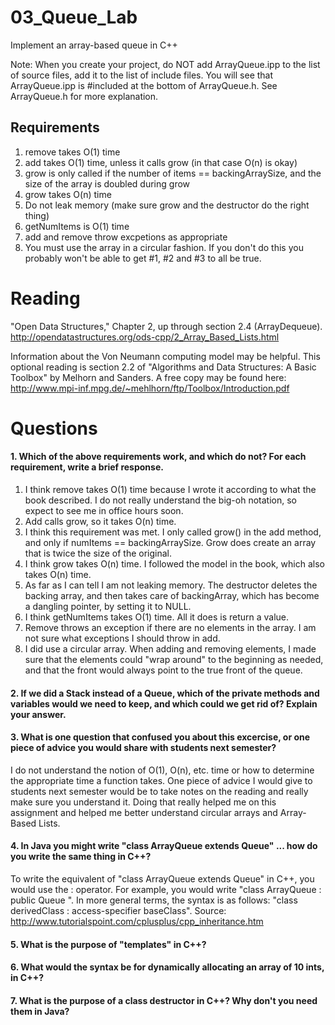 03_Queue_Lab
============

Implement an array-based queue in C++

Note: When you create your project, do NOT add ArrayQueue.ipp to the list of source files, add it to the list of include files. You will see that ArrayQueue.ipp is #included at the bottom of ArrayQueue.h. See ArrayQueue.h for more explanation.

Requirements
------------

1. remove takes O(1) time
2. add takes O(1) time, unless it calls grow (in that case O(n) is okay)
3. grow is only called if the number of items == backingArraySize, and the size of the array is doubled during grow
4. grow takes O(n) time
5. Do not leak memory (make sure grow and the destructor do the right thing)
6. getNumItems is O(1) time
7. add and remove throw excpetions as appropriate
8. You must use the array in a circular fashion. If you don't do this you probably won't be able to get #1, #2 and #3 to all be true.

Reading
=======
"Open Data Structures," Chapter 2, up through section 2.4 (ArrayDequeue). http://opendatastructures.org/ods-cpp/2_Array_Based_Lists.html

Information about the Von Neumann computing model may be helpful. This optional reading is section 2.2 of "Algorithms and Data Structures: A Basic Toolbox" by Melhorn and Sanders. A free copy may be found here: http://www.mpi-inf.mpg.de/~mehlhorn/ftp/Toolbox/Introduction.pdf

Questions
=========

#### 1. Which of the above requirements work, and which do not? For each requirement, write a brief response.

1. I think remove takes O(1) time because I wrote it according to what the book described. I do not really understand the big-oh notation, so expect to see me in office hours soon.
2. Add calls grow, so it takes O(n) time.
3. I think this requirement was met. I only called grow() in the add method, and only if numItems == backingArraySize. Grow does create an array that is twice the size of the original.
4. I think grow takes O(n) time. I followed the model in the book, which also takes O(n) time.
5. As far as I can tell I am not leaking memory. The destructor deletes the backing array, and then takes care of backingArray, which has become a dangling pointer, by setting it to NULL.
6. I think getNumItems takes O(1) time. All it does is return a value.
7. Remove throws an exception if there are no elements in the array. I am not sure what exceptions I should throw in add.
8. I did use a circular array. When adding and removing elements, I made sure that the elements could "wrap around" to the beginning as needed, and that the front would always point to the true front of the queue.

#### 2. If we did a Stack instead of a Queue, which of the private methods and variables would we need to keep, and which could we get rid of? Explain your answer.

#### 3. What is one question that confused you about this excercise, or one piece of advice you would share with students next semester?
I do not understand the notion of O(1), O(n), etc. time or how to determine the appropriate time a function takes. One piece of advice I would give to students next semester would be to take notes on the reading and really make sure you understand it. Doing that really helped me on this assignment and helped me better understand circular arrays and Array-Based Lists.
#### 4. In Java you might write "class ArrayQueue extends Queue" ... how do you write the same thing in C++?
To write the equivalent of "class ArrayQueue extends Queue" in C++, you would use the : operator.  For example, you would write "class ArrayQueue : public Queue <T>". In more general terms, the syntax is as follows: "class derivedClass : access-specifier baseClass". Source: http://www.tutorialspoint.com/cplusplus/cpp_inheritance.htm
#### 5. What is the purpose of "templates" in C++?

#### 6. What would the syntax be for dynamically allocating an array of 10 ints, in C++?

#### 7. What is the purpose of a class destructor in C++? Why don't you need them in Java?
